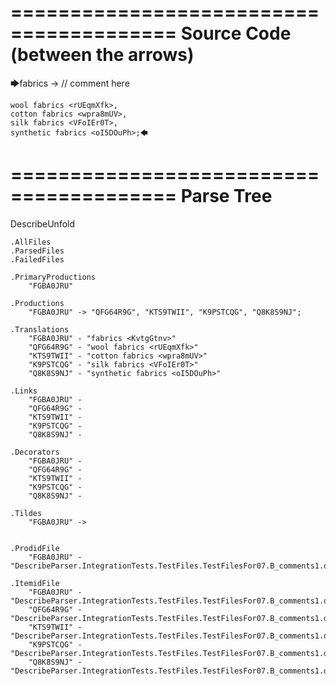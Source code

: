 ========================================
Source Code (between the arrows)
========================================

🡆fabrics <KvtgGtnv> -> // comment here

    wool fabrics <rUEqmXfk>,
    cotton fabrics <wpra8mUV>,
    silk fabrics <VFoIEr0T>,
    synthetic fabrics <oI5DOuPh>;🡄

========================================
Parse Tree
========================================
DescribeUnfold

    .AllFiles
    .ParsedFiles
    .FailedFiles

    .PrimaryProductions
        "FGBA0JRU" 

    .Productions
        "FGBA0JRU" -> "QFG64R9G", "KTS9TWII", "K9PSTCQG", "Q8K8S9NJ";

    .Translations
        "FGBA0JRU" - "fabrics <KvtgGtnv>"
        "QFG64R9G" - "wool fabrics <rUEqmXfk>"
        "KTS9TWII" - "cotton fabrics <wpra8mUV>"
        "K9PSTCQG" - "silk fabrics <VFoIEr0T>"
        "Q8K8S9NJ" - "synthetic fabrics <oI5DOuPh>"

    .Links
        "FGBA0JRU" - 
        "QFG64R9G" - 
        "KTS9TWII" - 
        "K9PSTCQG" - 
        "Q8K8S9NJ" - 

    .Decorators
        "FGBA0JRU" - 
        "QFG64R9G" - 
        "KTS9TWII" - 
        "K9PSTCQG" - 
        "Q8K8S9NJ" - 

    .Tildes
        "FGBA0JRU" -> 


    .ProdidFile
        "FGBA0JRU" - "DescribeParser.IntegrationTests.TestFiles.TestFilesFor07.B_comments1.ds"

    .ItemidFile
        "FGBA0JRU" - "DescribeParser.IntegrationTests.TestFiles.TestFilesFor07.B_comments1.ds"
        "QFG64R9G" - "DescribeParser.IntegrationTests.TestFiles.TestFilesFor07.B_comments1.ds"
        "KTS9TWII" - "DescribeParser.IntegrationTests.TestFiles.TestFilesFor07.B_comments1.ds"
        "K9PSTCQG" - "DescribeParser.IntegrationTests.TestFiles.TestFilesFor07.B_comments1.ds"
        "Q8K8S9NJ" - "DescribeParser.IntegrationTests.TestFiles.TestFilesFor07.B_comments1.ds"


